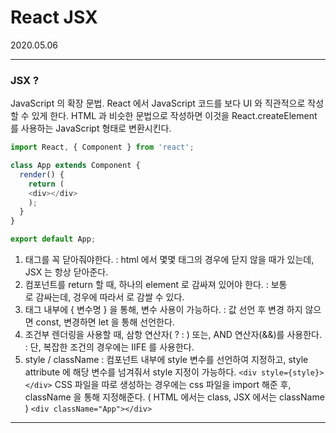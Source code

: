 # React JSX

2020.05.06

---

### JSX ?

JavaScript 의 확장 문법.
React 에서 JavaScript 코드를 보다 UI 와 직관적으로 작성할 수 있게 한다.
HTML 과 비슷한 문법으로 작성하면 이것을 React.createElement 를 사용하는 JavaScript 형태로 변환시킨다.

```javascript
import React, { Component } from 'react';

class App extends Component {
  render() {
    return (
    <div></div>
    );
  }
}

export default App;
```

1. 태그를 꼭 닫아줘야한다.
   : html 에서 몇몇 태그의 경우에 닫지 않을 때가 있는데, JSX 는 항상 닫아준다.
2. 컴포넌트를 return 할 때, 하나의 element 로 감싸져 있어야 한다.
   : 보통 <div> </div> 로 감싸는데, 겅우에 따라서 <Fragment> </Fragment> 로 감쌀 수 있다.
3. 태그 내부에 { 변수명 } 을 통해, 변수 사용이 가능하다.
   : 값 선언 후 변경 하지 않으면 const, 변경하면 let 을 통해 선언한다.
4. 조건부 렌더링을 사용할 때, 삼항 연산자( ? : ) 또는, AND 연산자(&&)를 사용한다.
   : 단, 복잡한 조건의 경우에는 IIFE 를 사용한다.
5. style / className
   : 컴포넌트 내부에 style 변수를 선언하여 지정하고, style attribute 에 해당 변수를 넘겨줘서 style 지정이 가능하다.
   `<div style={style}></div>`
   CSS 파일을 따로 생성하는 경우에는 css 파일을 import 해준 후, className 을 통해 지정해준다. ( HTML 에서는 class, JSX 에서는 className )
   `<div className="App"></div>`



---

